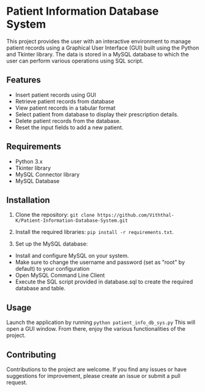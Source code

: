 # Patient Information Database System

This project provides the user with an interactive environment to manage patient records using a Graphical User Interface (GUI) built using the Python and Tkinter library. The data is stored in a MySQL database to which the user can perform various operations using SQL script.

## Features

- Insert patient records using GUI
- Retrieve patient records from database
- View patient records in a tabular format
- Select patient from database to display their prescription details.
- Delete patient records from the database.
- Reset the input fields to add a new patient.

## Requirements
- Python 3.x
- Tkinter library
- MySQL Connector library
- MySQL Database

## Installation
1. Clone the repository:
`git clone https://github.com/Viththal-K/Patient-Information-Database-System.git`

2. Install the required libraries:
`pip install -r requirements.txt`.

3. Set up the MySQL database:
- Install and configure MySQL on your system.
- Make sure to change the username and password (set as "root" by default) to your configuration
- Open MySQL Command Line Client
- Execute the SQL script provided in database.sql to create the required database and table.

## Usage

Launch the application by running `python patient_info_db_sys.py` 
This will open a GUI window. From there, enjoy the various functionalities of the project.

## Contributing
Contributions to the project are welcome. If you find any issues or have suggestions for improvement, please create an issue or submit a pull request.
